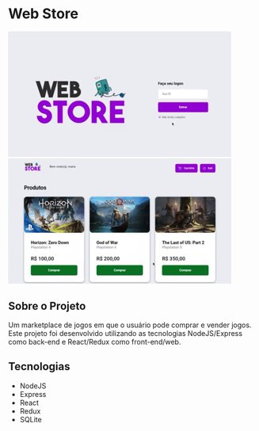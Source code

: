 # Web Store

<img src="imgs/register.gif" alt="register" width="450">

<img src="imgs/cart.gif" alt="register" width="450">

## Sobre o Projeto
 
Um marketplace de jogos em que o usuário pode comprar e vender jogos. Este projeto foi desenvolvido utilizando as tecnologias NodeJS/Express como back-end e React/Redux como front-end/web.

## Tecnologias

- NodeJS
- Express
- React
- Redux
- SQLite
